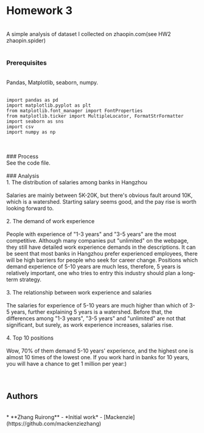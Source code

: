 # Homework 3
</br>
A simple analysis of dataset I collected on zhaopin.com(see HW2 zhaopin.spider)
</br>
</br>

### Prerequisites
</br>
Pandas, Matplotlib, seaborn, numpy.
</br></br>

```
import pandas as pd
import matplotlib.pyplot as plt
from matplotlib.font_manager import FontProperties
from matplotlib.ticker import MultipleLocator, FormatStrFormatter  
import seaborn as sns
import csv
import numpy as np
```
</br>
</br>
### Process 
</br>
See the code file.
</br>
</br>
### Analysis
</br>
1. The distribution of salaries among banks in Hangzhou
</br></br>
Salaries are mainly between 5K-20K, but there's obvious fault around 10K, which is a watershed. Starting salary seems good, and the pay rise is worth looking forward to.  
</br></br>
2. The demand of work experience 
</br></br>
People with experience of "1-3 years" and "3-5 years" are the most competitive. Although many companies put "unlimited" on the webpage, they still have detailed work experience demands in the descriptions. It can be seent that most banks in Hangzhou prefer experienced employees, there will be high barriers for people who seek for career change. Positions which demand experience of 5-10 years are much less, therefore, 5 years is relatively important, one who tries to entry this industry should plan a long-term strategy. 
</br></br>
3. The relationship between work experience and salaries
</br></br>
The salaries for experience of 5-10 years are much higher than which of 3-5 years, further explaining 5 years is a watershed. Before that, the differences among "1-3 years", "3-5 years" and "unlimited" are not that significant, but surely, as work experience increases, salaries rise.
</br></br>
4. Top 10 positions
</br></br>
Wow, 70% of them demand 5-10 years' experience, and the highest one is almost 10 times of the lowest one. If you work hard in banks for 10 years, you will have a chance to get 1 million per year:) 
</br>
</br></br>


## Authors
</br>
* **Zhang Ruirong** - *Initial work* - [Mackenzie](https://github.com/mackenziezhang)



